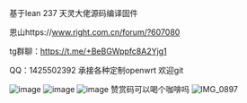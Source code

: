 基于lean 237 天灵大佬源码编译固件


恩山https://www.right.com.cn/forum/?607080




tg群聊：https://t.me/+BeBGWppfc8A2Yjg1



QQ：1425502392
承接各种定制openwrt
欢迎git

![image](https://github.com/user-attachments/assets/1aa25ed1-4256-45e5-864e-3c50374ab537)
![image](https://github.com/user-attachments/assets/4c8a4d96-af10-47e0-bb8d-edb6f0c30123)
![image](https://github.com/user-attachments/assets/17a29be3-404e-4f4a-94ed-4636bc71241e)
赞赏码可以喝个咖啡吗
![IMG_0897](https://github.com/user-attachments/assets/b76f23ee-2c91-4c17-9fed-520454bec0e6)
